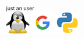 just an user<br/>
<img src="https://github.com/matyokubov/matyokubov/blob/master/img1.png" width=64 height=64/>
<img src="https://github.com/matyokubov/matyokubov/blob/master/img2.png"/>
<img src="https://github.com/matyokubov/matyokubov/blob/master/img3.png"/>
